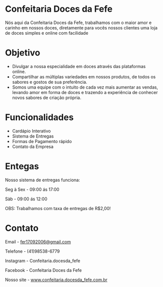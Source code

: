 # Confeitaria Doces da Fefe
Nós aqui da Confeitaria Doces da Fefe, trabalhamos com o maior amor e carinho em nossos doces, diretamente para vocês nossos clientes uma loja de doces simples e online com facilidade

# Objetivo
- Divulgar a nossa especialidade em doces através das plataformas online.
- Compartilhar as múltiplas variedades em nossos produtos, de todos os sabores e gostos de sua preferência.
- Somos uma equipe com o intuito de cada vez mais aumentar as vendas, levando amor em forma de doces e trazendo a experiência de conhecer novos sabores de criação própria.

# Funcionalidades
* Cardápio Interativo
* Sistema de Entregas
* Formas de Pagamento rápido
* Contato da Empresa

# Entegas
Nosso sistema de entregas funciona:

Seg à Sex - 09:00 ás 17:00

Sàb - 09:00 ás 12:00

OBS: Trabalhamos com taxa de entregas de R$2,00!

# Contato
Email - fer17092006@gmail.com

Telefone - (41)98538-6779

Instagram - Confeitaria.docesda_fefe

Facebook - Confeitaria Doces da Fefe

Nosso site - www.confeitaria.docesda_fefe.com.br
